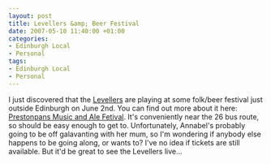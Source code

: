```yaml
---
layout: post
title: Levellers &amp; Beer Festival
date: 2007-05-10 11:40:00 +01:00
categories:
- Edinburgh Local
- Personal
tags:
- Edinburgh Local
- Personal
---
```

I just discovered that the [Levellers](http://www.levellers.co.uk/) are playing at some folk/beer festival just outside Edinburgh on June 2nd.  You can find out more about it here: [Prestonpans Music and Ale Fetival](http://www.prestoungrange.org/gothenburg/html/beer_festival_2006/beer_festival.htm).  It's conveniently near the 26 bus route, so should be easy enough to get to.  Unfortunately, Annabel's probably going to be off galavanting with her mum, so I'm wondering if anybody else happens to be going along, or wants to?  I've no idea if tickets are still available.  But it'd be great to see the Levellers live...
